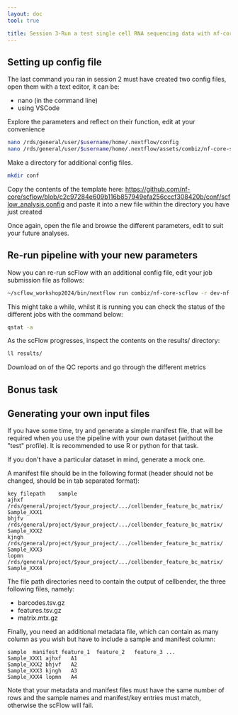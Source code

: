 ```yaml
---
layout: doc
tool: true

title: Session 3-Run a test single cell RNA sequencing data with nf-core/scflow
---
```


## Setting up config file

The last command you ran in session 2 must have created two config files, open them with a text editor, it can be:
- nano (in the command line)
- using VSCode

Explore the parameters and reflect on their function, edit at your convenience

```bash
nano /rds/general/user/$username/home/.nextflow/config
nano /rds/general/user/$username/home/.nextflow/assets/combiz/nf-core-scflow/nextflow.config
```

Make a directory for additional config files.

```bash
mkdir conf
```

Copy the contents of the template here: https://github.com/nf-core/scflow/blob/c2c97284e609b116b857949efa256cccf308420b/conf/scflow_analysis.config and paste it into a new file within the directory you have just created

Once again, open the file and browse the different parameters, edit to suit your future analyses.

## Re-run pipeline with your new parameters

Now you can re-run scFlow with an additional config file, edit your job submission file as follows:

```bash
~/scflow_workshop2024/bin/nextflow run combiz/nf-core-scflow -r dev-nf -profile test,singularity,imperial -c conf/new_config.config
```

This might take a while, whilst it is running you can check the status of the different jobs with the command below:

```bash
qstat -a
```

As the scFlow progresses, inspect the contents on the results/ directory:

```bash
ll results/
```

Download on of the QC reports and go through the different metrics

## Bonus task
## Generating your own input files

If you have some time, try and generate a simple manifest file, that will be required when you use the pipeline with your own dataset (without the "test" profile). It is recommended to use R or python for that task.

If you don't have a particular dataset in mind, generate a mock one.

A manifest file should be in the following format (header should not be changed, should be in tab separated format):

```
key filepath    sample
ajhxf   /rds/general/project/$your_project/.../cellbender_feature_bc_matrix/    Sample_XXX1
bhjfv   /rds/general/project/$your_project/.../cellbender_feature_bc_matrix/    Sample_XXX2
kjngh   /rds/general/project/$your_project/.../cellbender_feature_bc_matrix/    Sample_XXX3
lopmn   /rds/general/project/$your_project/.../cellbender_feature_bc_matrix/    Sample_XXX4
```

The file path directories need to contain the output of cellbender, the three following files, namely:
- barcodes.tsv.gz
- features.tsv.gz
- matrix.mtx.gz

Finally, you need an additional metadata file, which can contain as many column as you wish but have to include a sample and manifest column:

```
sample  manifest feature_1  feature_2   feature_3 ...
Sample_XXX1 ajhxf   A1
Sample_XXX2 bhjvf   A2
Sample_XXX3 kjngh   A3
Sample_XXX4 lopmn   A4
```

Note that your metadata and manifest files must have the same number of rows and the sample names and manifest/key entries must match, otherwise the scFlow will fail.

